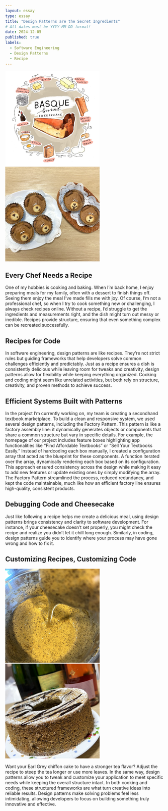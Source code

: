 ```yaml
---
layout: essay
type: essay
title: "Design Patterns are the Secret Ingredients"
# All dates must be YYYY-MM-DD format!
date: 2024-12-05
published: true
labels:
  - Software Engineering
  - Design Patterns
  - Recipe
---
```



<img width="300px" class="rounded float-start pe-4" src="../img/cheesecake.jpg"> <img width="300px" class="rounded float-start pe-4" src="../img/muffins.jpg"> 

## Every Chef Needs a Recipe 
One of my hobbies is cooking and baking. When I’m back home, I enjoy preparing meals for my family, often with a dessert to finish things off. Seeing them enjoy the meal I’ve made fills me with joy. Of course, I’m not a professional chef, so when I try to cook something new or challenging, I always check recipes online. Without a recipe, I’d struggle to get the ingredients and measurements right, and the dish might turn out messy or inedible. Recipes provide structure, ensuring that even something complex can be recreated successfully.

## Recipes for Code

In software engineering, design patterns are like recipes. They’re not strict rules but guiding frameworks that help developers solve common challenges efficiently and predictably. Just as a recipe ensures a dish is consistently delicious while leaving room for tweaks and creativity, design patterns allow for flexibility while keeping everything organized. Cooking and coding might seem like unrelated activities, but both rely on structure, creativity, and proven methods to achieve success.

## Efficient Systems Built with Patterns

In the project I’m currently working on, my team is creating a secondhand textbook marketplace. To build a clean and responsive system, we used several design patterns, including the Factory Pattern. This pattern is like a factory assembly line: it dynamically generates objects or components that share a common structure but vary in specific details. For example, the homepage of our project includes feature boxes highlighting app functionalities like “Find Affordable Textbooks” or “Sell Your Textbooks Easily.” Instead of hardcoding each box manually, I created a configuration array that acted as the blueprint for these components. A function iterated over the array, dynamically rendering each box based on its configuration. This approach ensured consistency across the design while making it easy to add new features or update existing ones by simply modifying the array. The Factory Pattern streamlined the process, reduced redundancy, and kept the code maintainable, much like how an efficient factory line ensures high-quality, consistent products.

## Debugging Code and Cheesecake

Just like following a recipe helps me create a delicious meal, using design patterns brings consistency and clarity to software development. For instance, if your cheesecake doesn’t set properly, you might check the recipe and realize you didn’t let it chill long enough. Similarly, in coding, design patterns guide you to identify where your process may have gone wrong and how to fix it.

## Customizing Recipes, Customizing Code                   

<img width="300px" class="rounded float-start pe-4" src="../img/baking.jpg"> <img width="300px" class="rounded float-start pe-4" src="../img/chiffoncake.jpg"> 

Want your Earl Grey chiffon cake to have a stronger tea flavor? Adjust the recipe to steep the tea longer or use more leaves. In the same way, design patterns allow you to tweak and customize your application to meet specific needs while keeping the overall structure intact. In both cooking and coding, these structured frameworks are what turn creative ideas into reliable results. Design patterns make solving problems feel less intimidating, allowing developers to focus on building something truly innovative and effective.

